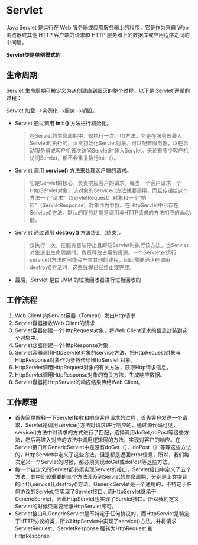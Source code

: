# Servlet

Java Servlet 是运行在 Web 服务器或应用服务器上的程序，它是作为来自 Web 浏览器或其他 HTTP 客户端的请求和 HTTP 服务器上的数据库或应用程序之间的中间层。

**Servlet类是单例模式的**

## 生命周期

Servlet 生命周期可被定义为从创建直到毁灭的整个过程。以下是 Servlet 遵循的过程：

Servlet 加载—>实例化—>服务—>销毁。

- Servlet 通过调用 **init ()** 方法进行初始化。

    > 在Servlet的生命周期中，仅执行一次init()方法。它是在服务器装入Servlet时执行的，负责初始化Servlet对象。可以配置服务器，以在启动服务器或客户机首次访问Servlet时装入Servlet。无论有多少客户机访问Servlet，都不会重复执行init（）。

- Servlet 调用 **service()** 方法来处理客户端的请求。

    > 它是Servlet的核心，负责响应客户的请求。每当一个客户请求一个HttpServlet对象，该对象的Service()方法就要调用，而且传递给这个方法一个“请求”（ServletRequest）对象和一个“响应”（ServletResponse）对象作为参数。在HttpServlet中已存在Service()方法。默认的服务功能是调用与HTTP请求的方法相应的do功能。

- Servlet 通过调用 **destroy()** 方法终止（结束）。

    > 仅执行一次，在服务器端停止且卸载Servlet时执行该方法。当Servlet对象退出生命周期时，负责释放占用的资源。一个Servlet在运行service()方法时可能会产生其他的线程，因此需要确认在调用destroy()方法时，这些线程已经终止或完成。

- 最后，Servlet 是由 JVM 的垃圾回收器进行垃圾回收的

## 工作流程

1. Web Client 向Servlet容器（Tomcat）发出Http请求
2. Servlet容器接收Web Client的请求
3. Servlet容器创建一个HttpRequest对象，将Web Client请求的信息封装到这个对象中。
4. Servlet容器创建一个HttpResponse对象
5. Servlet容器调用HttpServlet对象的service方法，把HttpRequest对象与HttpResponse对象作为参数传给HttpServlet 对象。
6. HttpServlet调用HttpRequest对象的有关方法，获取Http请求信息。
7. HttpServlet调用HttpResponse对象的有关方法，生成响应数据。
8. Servlet容器把HttpServlet的响应结果传给Web Client。

## 工作原理

- 首先简单解释一下Servlet接收和响应客户请求的过程，首先客户发送一个请求，Servlet是调用service()方法对请求进行响应的，通过源代码可见，service()方法中对请求的方式进行了匹配，选择调用doGet,doPost等这些方法，然后再进入对应的方法中调用逻辑层的方法，实现对客户的响应。在Servlet接口和GenericServlet中是没有doGet（）、doPost（）等等这些方法的，HttpServlet中定义了这些方法，但是都是返回error信息，所以，我们每次定义一个Servlet的时候，都必须实现doGet或doPost等这些方法。
- 每一个自定义的Servlet都必须实现Servlet的接口，Servlet接口中定义了五个方法，其中比较重要的三个方法涉及到Servlet的生命周期，分别是上文提到的init(),service(),destroy()方法。GenericServlet是一个通用的，不特定于任何协议的Servlet,它实现了Servlet接口。而HttpServlet继承于GenericServlet，因此HttpServlet也实现了Servlet接口。所以我们定义Servlet的时候只需要继承HttpServlet即可。
- Servlet接口和GenericServlet是不特定于任何协议的，而HttpServlet是特定于HTTP协议的类，所以HttpServlet中实现了service()方法，并将请求ServletRequest、ServletResponse
    强转为HttpRequest 和 HttpResponse。